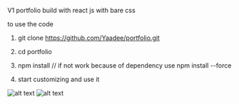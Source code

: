 V1 portfolio build with react js 
with bare css 

to use the code 

1) git clone https://github.com/Yaadee/portfolio.git

2) cd portfolio
3) npm install  //  if  not work because of dependency use   npm install --force
4) start customizing and use it

![alt text](home.png)
![alt text](about.png)

